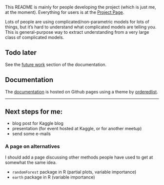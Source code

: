 This README is mainly for people developing the project (which is just me, at the moment). Everything for users is at the [Project Page](http://www.davidchudzicki.com/predcomps/).

Lots of people are using complicated/non-parametric models for lots of things, but it’s hard to understand what complicated models are telling you. This is general-purpose way to extract understanding from a very large class of complicated models.

## Todo later

See the [future work](http://www.davidchudzicki.com/predcomps/more-future-work.html) section of the documentation.

## Documentation

The [documentation](http://www.davidchudzicki.com/predcomps/) is hosted on Github pages using a theme by [orderedlist](https://github.com/orderedlist).

-----

## Next steps for me:

- blog post for Kaggle blog
- presentation (for event hosted at Kaggle, or for another meetup)
- send some e-mails

### A page on alternatives

I should add a page discussing other methods people have used to get at somewhat the same idea.

- `randomForest` package in R (partial plots, variable importance)
- `earth` package in R (variable importance)
